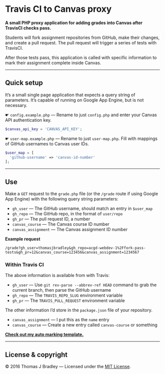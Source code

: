 # Travis CI to Canvas proxy

**A small PHP proxy application for adding grades into Canvas after TravisCI checks pass.**

Students will fork assignment repositories from GitHub, make their changes, and create a pull request. The pull request will trigger a series of tests with TravisCI.

After those tests pass, this application is called with specific information to mark their assignment complete inside Canvas.

---

## Quick setup

It’s a small single page application that expects a query string of parameters. It’s capable of running on Google App Engine, but is not necessary.

☛ `config.example.php` — Rename to just `config.php` and enter your Canvas API authentication key.

```php
$canvas_api_key = 'CANVAS_API_KEY';
```

☛ `user-map.example.php` — Rename to just `user-map.php`. Fill with mappings of GitHub usernames to Canvas user IDs.

```php
$user_map = [
  'github-username' => 'canvas-id-number'
];
```

---

## Use

Make a `GET` request to the `grade.php` file (or the `/grade` route if using Google App Engine) with the following query string parameters:

- `gh_user` — The GitHub username, should match an entry in `$user_map`
- `gh_repo` — The GitHub repo, in the format of `user/repo`
- `gh_pr` — The pull request ID, a number
- `canvas_course` — The Canvas course ID number
- `canvas_assignment` — The Canvas assignment ID number

**Example request**

```
/grade?gh_user=thomasjbradley&gh_repo=acgd-webdev-1%2Ffork-pass-tests&gh_pr=12&canvas_course=123456&canvas_assignment=1234567
```

### Within Travis CI

The above information is available from with Travis:

- `gh_user` — Use `git rev-parse --abbrev-ref HEAD` command to grab the current branch, then parse the GitHub username
- `gh_repo` — The `TRAVIS_REPO_SLUG` environment variable
- `gh_pr` — The `TRAVIS_PULL_REQUEST` environment variable

The other information I’d store in the `package.json` file of your repository.

- `canvas_assignment` — I put this as the `name` entry
- `canvas_course` — Create a new entry called `canvas-course` or something

[**Check out my auto marking template.**](https://github.com/thomasjbradley/auto-marking-template)

---

## License & copyright

© 2016 Thomas J Bradley — Licensed under the [MIT License](LICENSE).
